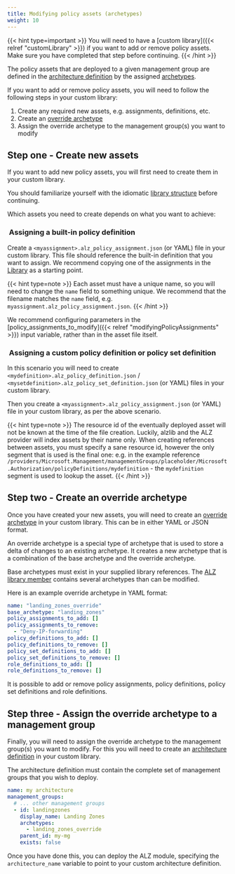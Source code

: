 ```yaml
---
title: Modifying policy assets (archetypes)
weight: 10
---
```


{{< hint type=important >}}
You will need to have a [custom library]({{< relref "customLibrary" >}}) if you want to add or remove policy assets.
Make sure you have completed that step before continuing.
{{< /hint >}}

The policy assets that are deployed to a given management group are defined in the [architecture definition](https://azure.github.io/Azure-Landing-Zones-Library/assets/architectures/) by the assigned [archetypes](https://azure.github.io/Azure-Landing-Zones-Library/assets/archetypes/).

If you want to add or remove policy assets, you will need to follow the following steps in your custom library:

1. Create any required new assets, e.g. assignments, definitions, etc.
1. Create an [override archetype](https://azure.github.io/Azure-Landing-Zones-Library/assets/archetype-overrides/)
1. Assign the override archetype to the management group(s) you want to modify

## Step one - Create new assets

If you want to add new policy assets, you will first need to create them in your custom library.

You should familiarize yourself with the idiomatic [library structure](https://azure.github.io/Azure-Landing-Zones-Library/#library-structure) before continuing.

Which assets you need to create depends on what you want to achieve:

###  Assigning a built-in policy definition

Create a `<myassignment>.alz_policy_assignment.json` (or YAML) file in your custom library.
This file should reference the built-in definition that you want to assign.
We recommend copying one of the assignments in the [Library](https://github.com/Azure/Azure-Landing-Zones-Library/tree/main/platform/alz/policy_assignments) as a starting point.

{{< hint type=note >}}
Each asset must have a unique name, so you will need to change the `name` field to something unique.
We recommend that the filename matches the `name` field, e.g. `myassignment.alz_policy_assignment.json`.
{{< /hint >}}

We recommend configuring parameters in the [policy_assignments_to_modify]({{< relref "modifyingPolicyAssignments" >}}) input variable, rather than in the asset file itself.

###  Assigning a custom policy definition or policy set definition

In this scenario you will need to create `<mydefinition>.alz_policy_definition.json` / `<mysetdefinition>.alz_policy_set_definition.json` (or YAML) files in your custom library.

Then you create a `<myassignment>.alz_policy_assignment.json` (or YAML) file in your custom library, as per the above scenario.

{{< hint type=note >}}
The resource id of the eventually deployed asset will not be known at the time of the file creation.
Luckily, alzlib and the ALZ provider will index assets by their name only.
When creating references between assets, you must specify a sane resource id, however the only segment that is used is the final one: e.g. in the example reference `/providers/Microsoft.Management/managementGroups/placeholder/Microsoft.Authorization/policyDefinitions/mydefinition` - the `mydefinition` segment is used to lookup the asset.
{{< /hint >}}

## Step two - Create an override archetype

Once you have created your new assets, you will need to create an [override archetype](https://azure.github.io/Azure-Landing-Zones-Library/assets/archetype-overrides/) in your custom library.
This can be in either YAML or JSON format.

An override archetype is a special type of archetype that is used to store a delta of changes to an existing archetype.
It creates a new archetype that is a combination of the base archetype and the override archetype.

Base archetypes must exist in your supplied library references.
The [ALZ library member](https://github.com/Azure/Azure-Landing-Zones-Library/tree/main/platform/alz/archetype_definitions) contains several archetypes than can be modified.

Here is an example override archetype in YAML format:

```yaml
name: "landing_zones_override"
base_archetype: "landing_zones"
policy_assignments_to_add: []
policy_assignments_to_remove:
  - "Deny-IP-forwarding"
policy_definitions_to_add: []
policy_definitions_to_remove: []
policy_set_definitions_to_add: []
policy_set_definitions_to_remove: []
role_definitions_to_add: []
role_definitions_to_remove: []
```

It is possible to add or remove policy assignments, policy definitions, policy set definitions and role definitions.

## Step three - Assign the override archetype to a management group

Finally, you will need to assign the override archetype to the management group(s) you want to modify.
For this you will need to create an [architecture definition](https://azure.github.io/Azure-Landing-Zones-Library/assets/architectures/) in your custom library.

The architecture definition must contain the complete set of management groups that you wish to deploy.

```yaml
name: my architecture
management_groups:
  # ... other management groups
  - id: landingzones
    display_name: Landing Zones
    archetypes:
      - landing_zones_override
    parent_id: my-mg
    exists: false
```

Once you have done this, you can deploy the ALZ module, specifying the `architecture_name` variable to point to your custom architecture definition.
